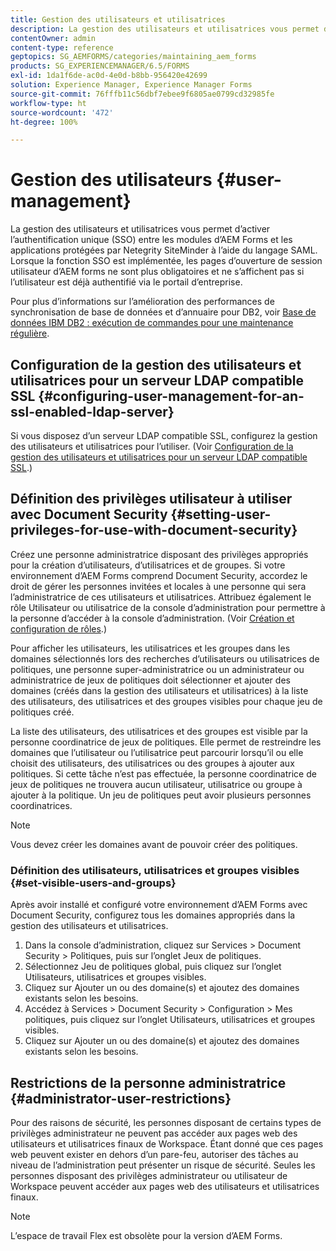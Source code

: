 ```yaml
---
title: Gestion des utilisateurs et utilisatrices
description: La gestion des utilisateurs et utilisatrices vous permet d’activer l’authentification unique (SSO) entre les modules d’AEM Forms et les applications protégées par Netegrity SiteMinder à l’aide du langage SAML. Ce document fournit des informations supplémentaires à propos de la gestion des utilisateurs et utilisatrices.
contentOwner: admin
content-type: reference
geptopics: SG_AEMFORMS/categories/maintaining_aem_forms
products: SG_EXPERIENCEMANAGER/6.5/FORMS
exl-id: 1da1f6de-ac0d-4e0d-b8bb-956420e42699
solution: Experience Manager, Experience Manager Forms
source-git-commit: 76fffb11c56dbf7ebee9f6805ae0799cd32985fe
workflow-type: ht
source-wordcount: '472'
ht-degree: 100%

---
```


# Gestion des utilisateurs {#user-management}

La gestion des utilisateurs et utilisatrices vous permet d’activer l’authentification unique (SSO) entre les modules d’AEM Forms et les applications protégées par Netegrity SiteMinder à l’aide du langage SAML. Lorsque la fonction SSO est implémentée, les pages d’ouverture de session utilisateur d’AEM forms ne sont plus obligatoires et ne s’affichent pas si l’utilisateur est déjà authentifié via le portail d’entreprise.

Pour plus d’informations sur l’amélioration des performances de synchronisation de base de données et d’annuaire pour DB2, voir [Base de données IBM DB2 : exécution de commandes pour une maintenance régulière](/help/forms/using/admin-help/ibm-db2-database-running-commands.md#ibm-db2-database-running-commands-for-regular-maintenance).

## Configuration de la gestion des utilisateurs et utilisatrices pour un serveur LDAP compatible SSL {#configuring-user-management-for-an-ssl-enabled-ldap-server}

Si vous disposez d’un serveur LDAP compatible SSL, configurez la gestion des utilisateurs et utilisatrices pour l’utiliser. (Voir [Configuration de la gestion des utilisateurs et utilisatrices pour un serveur LDAP compatible SSL](/help/forms/using/admin-help/configure-user-management-ssl-enabled.md#configure-user-management-for-an-ssl-enabled-ldap-server).)

## Définition des privilèges utilisateur à utiliser avec Document Security {#setting-user-privileges-for-use-with-document-security}

Créez une personne administratrice disposant des privilèges appropriés pour la création d’utilisateurs, d’utilisatrices et de groupes. Si votre environnement d’AEM Forms comprend Document Security, accordez le droit de gérer les personnes invitées et locales à une personne qui sera l’administratrice de ces utilisateurs et utilisatrices. Attribuez également le rôle Utilisateur ou utilisatrice de la console d’administration pour permettre à la personne d’accéder à la console d’administration. (Voir [Création et configuration de rôles](/help/forms/using/admin-help/creating-configuring-roles.md#creating-and-configuring-roles).)

Pour afficher les utilisateurs, les utilisatrices et les groupes dans les domaines sélectionnés lors des recherches d’utilisateurs ou utilisatrices de politiques, une personne super-administratrice ou un administrateur ou administratrice de jeux de politiques doit sélectionner et ajouter des domaines (créés dans la gestion des utilisateurs et utilisatrices) à la liste des utilisateurs, des utilisatrices et des groupes visibles pour chaque jeu de politiques créé.

La liste des utilisateurs, des utilisatrices et des groupes est visible par la personne coordinatrice de jeux de politiques. Elle permet de restreindre les domaines que l’utilisateur ou l’utilisatrice peut parcourir lorsqu’il ou elle choisit des utilisateurs, des utilisatrices ou des groupes à ajouter aux politiques. Si cette tâche n’est pas effectuée, la personne coordinatrice de jeux de politiques ne trouvera aucun utilisateur, utilisatrice ou groupe à ajouter à la politique. Un jeu de politiques peut avoir plusieurs personnes coordinatrices.

>[!NOTE]
>
>Vous devez créer les domaines avant de pouvoir créer des politiques.

### Définition des utilisateurs, utilisatrices et groupes visibles {#set-visible-users-and-groups}

Après avoir installé et configuré votre environnement d’AEM Forms avec Document Security, configurez tous les domaines appropriés dans la gestion des utilisateurs et utilisatrices.

1. Dans la console d’administration, cliquez sur Services > Document Security > Politiques, puis sur l’onglet Jeux de politiques.
1. Sélectionnez Jeu de politiques global, puis cliquez sur l’onglet Utilisateurs, utilisatrices et groupes visibles.
1. Cliquez sur Ajouter un ou des domaine(s) et ajoutez des domaines existants selon les besoins.
1. Accédez à Services > Document Security > Configuration > Mes politiques, puis cliquez sur l’onglet Utilisateurs, utilisatrices et groupes visibles.
1. Cliquez sur Ajouter un ou des domaine(s) et ajoutez des domaines existants selon les besoins.

## Restrictions de la personne administratrice {#administrator-user-restrictions}

Pour des raisons de sécurité, les personnes disposant de certains types de privilèges administrateur ne peuvent pas accéder aux pages web des utilisateurs et utilisatrices finaux de Workspace. Étant donné que ces pages web peuvent exister en dehors d’un pare-feu, autoriser des tâches au niveau de l’administration peut présenter un risque de sécurité. Seules les personnes disposant des privilèges administrateur ou utilisateur de Workspace peuvent accéder aux pages web des utilisateurs et utilisatrices finaux.

>[!NOTE]
>
>L’espace de travail Flex est obsolète pour la version d’AEM Forms.
